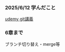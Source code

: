 ### 2025/6/12 学んだこと
[udemy git講義](https://click.linksynergy.com/deeplink?id=RcJ19fF7X8k&mid=47984&murl=https%3A%2F%2Fwww.udemy.com%2Fcourse%2Funscared_git%2F%3FcouponCode%3DJPLETSLEARNNOW)

### 6章まで
ブランチ切り替え・merge等